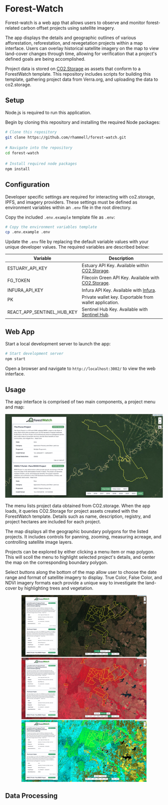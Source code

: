 # Forest-Watch
Forest-watch is a web app that allows users to observe and monitor forest-related carbon offset projects using satellite imagery.

The app displays the details and geographic outlines of various afforestation, reforestation, and revegetation projects within a map interface. Users can overlay historical satellite imagery on the map to view land-cover changes through time, allowing for verification that a project's defined goals are being accomplished.

Project data is stored on [CO2.Storage](https://co2.storage/) as assets that conform to a ForestWatch template. This repository includes scripts for building this template, gathering project data from Verra.org, and uploading the data to co2.storage. 

## Setup
Node.js is required to run this application. 

Begin by cloning this repository and installing the required Node packages: 

```bash
# Clone this repository
git clone https://github.com/rhammell/forest-watch.git

# Navigate into the repository
cd forest-watch

# Install required node packages
npm install
```

## Configuration

Developer specific settings are required for interacting with co2.storage, IPFS, and imagery providers. These settings must be defined as environment variables within an `.env` file in the root directory.

Copy the included `.env.example` template file as `.env`: 

```bash
# Copy the environment variables template
cp .env.example .env
```

Update the `.env` file by replacing the default variable values with your unique developer values. The required variables are described below: 

| Variable                          | Description                                                                       |
|-----------------------------------|-----------------------------------------------------------------------------------|
| ESTUARY_API_KEY            | Estuary API Key. Available within [CO2.Storage](https://co2.storage/).                   |
| FG_TOKEN                   | Filecoin Green API Key. Available with [CO2.Storage](https://co2.storage/).              |
| INFURA_API_KEY             | Infura API Key. Available with [Infura](https://www.infura.io/).                         |
| PK                         | Private wallet key. Exportable from wallet application.                                  |
| REACT_APP_SENTINEL_HUB_KEY | Sentinel Hub Key. Available with [Sentinel Hub](https://www.sentinel-hub.com/).          |

## Web App
Start a local development server to launch the app:

```bash
# Start development server
npm start
```

Open a browser and navigate to `http://localhost:3002/` to view the web interface.

## Usage

The app interface is comprised of two main components, a project menu and map:

<p align="center">
  <img src="img/interface.png" width="800">
</p>

The menu lists project data obtained from CO2.storage. When the app loads, it queries CO2.Storage for project assets created with the ForestWatch template. Details such as name, description, registry, and project hectares are included for each project. 

The map displays all the geographic boundary polygons for the listed projects. It includes controls for panning, zooming, measuring acreage, and controlling satellite image layers. 

Projects can be explored by either clicking a menu item or map polygon. This will scoll the menu to highlight selected project's details, and center the map on the corresponding boundary polygon.

Select buttons along the bottom of the map allow user to choose the date range and format of satellite imagery to display. True Color, False Color, and NDVI imagery formats each provide a unique way to investigate the land-cover by highlighting trees and vegetation. 

<p align="center">
  <img src="img/true-color.png" width="400">
  <img src="img/false-color.png" width="400">
  <img src="img/ndvi.png" width="400">
</p>



## Data Processing